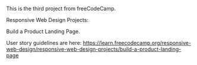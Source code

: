 This is the third project from freeCodeCamp.

Responsive Web Design Projects:

  Build a Product Landing Page.

User story guidelines are here:
https://learn.freecodecamp.org/responsive-web-design/responsive-web-design-projects/build-a-product-landing-page
